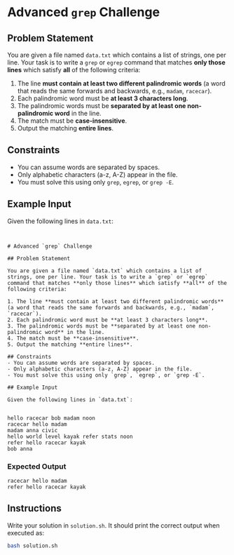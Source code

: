 # Advanced `grep` Challenge

## Problem Statement

You are given a file named `data.txt` which contains a list of strings, one per line. Your task is to write a `grep` or `egrep` command that matches **only those lines** which satisfy **all** of the following criteria:

1. The line **must contain at least two different palindromic words** (a word that reads the same forwards and backwards, e.g., `madam`, `racecar`).
2. Each palindromic word must be **at least 3 characters long**.
3. The palindromic words must be **separated by at least one non-palindromic word** in the line.
4. The match must be **case-insensitive**.
5. Output the matching **entire lines**.

## Constraints
- You can assume words are separated by spaces.
- Only alphabetic characters (a-z, A-Z) appear in the file.
- You must solve this using only `grep`, `egrep`, or `grep -E`.

## Example Input

Given the following lines in `data.txt`:

```


# Advanced `grep` Challenge

## Problem Statement

You are given a file named `data.txt` which contains a list of strings, one per line. Your task is to write a `grep` or `egrep` command that matches **only those lines** which satisfy **all** of the following criteria:

1. The line **must contain at least two different palindromic words** (a word that reads the same forwards and backwards, e.g., `madam`, `racecar`).
2. Each palindromic word must be **at least 3 characters long**.
3. The palindromic words must be **separated by at least one non-palindromic word** in the line.
4. The match must be **case-insensitive**.
5. Output the matching **entire lines**.

## Constraints
- You can assume words are separated by spaces.
- Only alphabetic characters (a-z, A-Z) appear in the file.
- You must solve this using only `grep`, `egrep`, or `grep -E`.

## Example Input

Given the following lines in `data.txt`:


hello racecar bob madam noon
racecar hello madam
madam anna civic
hello world level kayak refer stats noon
refer hello racecar kayak
bob anna
```

### Expected Output

```
racecar hello madam
refer hello racecar kayak
```

## Instructions

Write your solution in `solution.sh`. It should print the correct output when executed as:

```bash
bash solution.sh
```